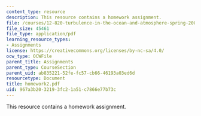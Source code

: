 ```yaml
---
content_type: resource
description: This resource contains a homework assignment.
file: /courses/12-820-turbulence-in-the-ocean-and-atmosphere-spring-2006/967a3b2032193fc21a51c7866e77b73c_homework2.pdf
file_size: 45461
file_type: application/pdf
learning_resource_types:
- Assignments
license: https://creativecommons.org/licenses/by-nc-sa/4.0/
ocw_type: OCWFile
parent_title: Assignments
parent_type: CourseSection
parent_uid: ab835221-52fe-fc57-cb66-46193a03ed6d
resourcetype: Document
title: homework2.pdf
uid: 967a3b20-3219-3fc2-1a51-c7866e77b73c
---
```

This resource contains a homework assignment.
